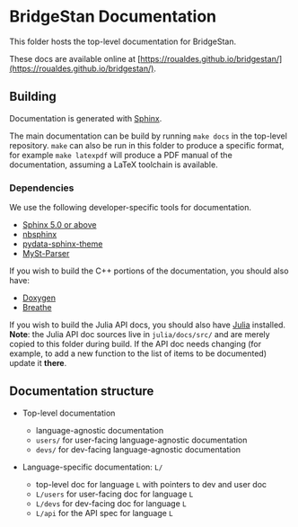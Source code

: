 # BridgeStan Documentation

This folder hosts the top-level documentation for BridgeStan.

These docs are available online at
[https://roualdes.github.io/bridgestan/](https://roualdes.github.io/bridgestan/).

## Building

Documentation is generated with [Sphinx](https://www.sphinx-doc.org/en/master/).

The main documentation can be build by running `make docs` in the top-level
repository. `make` can also be run in this folder to produce a specific format,
for example `make latexpdf` will produce a PDF manual of the documentation, assuming
a LaTeX toolchain is available.

### Dependencies

We use the following developer-specific tools for documentation.

* [Sphinx 5.0 or above](https://www.sphinx-doc.org/en/master/)
* [nbsphinx](https://nbsphinx.readthedocs.io/en/0.8.9/)
* [pydata-sphinx-theme](https://pydata-sphinx-theme.readthedocs.io/en/stable/)
* [MySt-Parser](https://myst-parser.readthedocs.io/en/latest/)

If you wish to build the C++ portions of the documentation, you should also have:

* [Doxygen](https://doxygen.nl/)
* [Breathe](https://breathe.readthedocs.io/en/stable/index.html)

If you wish to build the Julia API docs, you should also have
[Julia](https://julialang.org/) installed. **Note**: the Julia
API doc sources live in `julia/docs/src/` and are merely
copied to this folder during build. If the API doc needs changing
(for example, to add a new function to the list of items to be documented)
update it **there**.


## Documentation structure

* Top-level documentation
    - language-agnostic documentation
    - `users/` for user-facing language-agnostic documentation
    - `devs/` for dev-facing language-agnostic documentation

* Language-specific documentation: `L/`
    - top-level doc for language `L` with pointers to dev and user doc
    - `L/users` for user-facing doc for language `L`
    - `L/devs` for dev-facing doc for language `L`
    - `L/api` for the API spec for language `L`
